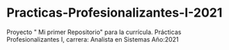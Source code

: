 # Practicas-Profesionalizantes-I-2021
Proyecto " Mi primer Repositorio" para la currícula. Prácticas Profesionalizantes I, carrera: Analista en Sistemas Año:2021
